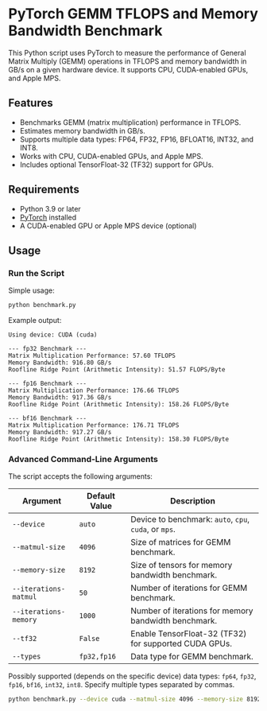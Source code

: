 # PyTorch GEMM TFLOPS and Memory Bandwidth Benchmark

This Python script uses PyTorch to measure the performance of General Matrix Multiply (GEMM) operations in TFLOPS and memory bandwidth in GB/s on a given hardware device. It supports CPU, CUDA-enabled GPUs, and Apple MPS.

## Features

- Benchmarks GEMM (matrix multiplication) performance in TFLOPS.
- Estimates memory bandwidth in GB/s.
- Supports multiple data types: FP64, FP32, FP16, BFLOAT16, INT32, and INT8.
- Works with CPU, CUDA-enabled GPUs, and Apple MPS.
- Includes optional TensorFloat-32 (TF32) support for GPUs.

## Requirements

- Python 3.9 or later
- [PyTorch](https://pytorch.org/get-started/locally/) installed
- A CUDA-enabled GPU or Apple MPS device (optional)

## Usage

### Run the Script

Simple usage:

```bash
python benchmark.py
```

Example output:

```
Using device: CUDA (cuda)

--- fp32 Benchmark ---
Matrix Multiplication Performance: 57.60 TFLOPS
Memory Bandwidth: 916.80 GB/s
Roofline Ridge Point (Arithmetic Intensity): 51.57 FLOPS/Byte

--- fp16 Benchmark ---
Matrix Multiplication Performance: 176.66 TFLOPS
Memory Bandwidth: 917.36 GB/s
Roofline Ridge Point (Arithmetic Intensity): 158.26 FLOPS/Byte

--- bf16 Benchmark ---
Matrix Multiplication Performance: 176.71 TFLOPS
Memory Bandwidth: 917.27 GB/s
Roofline Ridge Point (Arithmetic Intensity): 158.30 FLOPS/Byte
```


### Advanced Command-Line Arguments

The script accepts the following arguments:

| Argument             | Default Value | Description                                                   |
|----------------------|---------------|---------------------------------------------------------------|
| `--device`           | `auto`        | Device to benchmark: `auto`, `cpu`, `cuda`, or `mps`.         |
| `--matmul-size`      | `4096`        | Size of matrices for GEMM benchmark.                         |
| `--memory-size`      | `8192`        | Size of tensors for memory bandwidth benchmark.              |
| `--iterations-matmul`| `50`          | Number of iterations for GEMM benchmark.                     |
| `--iterations-memory`| `1000`        | Number of iterations for memory bandwidth benchmark.         |
| `--tf32`             | `False`       | Enable TensorFloat-32 (TF32) for supported CUDA GPUs.        |
| `--types`            | `fp32,fp16`  | Data type for GEMM benchmark.                                 |

Possibly supported (depends on the specific device) data types: `fp64`, `fp32`, `fp16`, `bf16`, `int32`, `int8`. Specify multiple types separated by commas.

```bash
python benchmark.py --device cuda --matmul-size 4096 --memory-size 8192 --iterations-matmul 10 --iterations-memory 1000 --tf32 --types fp32,fp16
```
